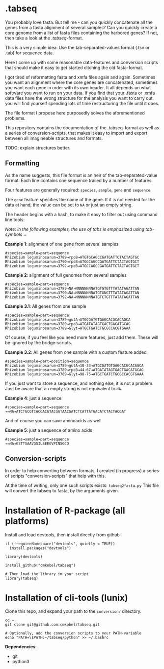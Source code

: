 # .tabseq

You probably love fasta. But tell me - can you quickly concatenate all the genes from a fasta alignment of several samples? Can you quickly create a core genome from a list of fasta files containing the harbored genes? If not, then take a look at the _.tabseq_-format.

This is a very simple idea: Use the tab-separated-values format (.tsv or .tab) for sequence data.

Here I come up with some reasonable data-features and conversion scripts that should make it easy to get started ditching the old fasta-format.

I got tired of reformatting fasta and xmfa files again and again. Sometimes you want an alignment where the core genes are concatenated, sometimes you want each gene in order with its own header. It all depends on what software you want to run on your data. If you find that your .fasta or .xmfa data files have the wrong structure for the analysis you want to carry out, you will find yourself spending lots of time restructuring the file until it does.

The file format I propose here purposedly solves the aforementioned problems. 

This repository contains the documentation of the .tabseq-format as well as a series of conversion-scripts, that makes it easy to import and export between all imagineable structures and formats.

TODO: explain structures better.

## Formatting
As the name suggests, this file format is an heir of the tab-separated-value format. Each line contains one sequence trailed by a number of features.

Four features are generally required: `species`, `sample`, `gene` and `sequence`.

The `gene` feature specifies the name of the gene. If it is not needed for the data at hand, the value can be set to `NA` or just an empty string.

The header begins with a hash, to make it easy to filter out using command line tools:

_Note: in the following examples, the use of tabs is emphasized using tab-symbols_ `⇥`_._

**Example 1**: alignment of one gene from several samples 
```
#species⇥sample⇥part⇥sequence
Rhizobium leguminosarum⇥3789⇥rpoB⇥ATGTGCAGCCGATGATTCTACTAGTGC
Rhizobium leguminosarum⇥3790⇥rpoB⇥ATGGCAGCCGATGATTCTACTAGTGCT
Rhizobium leguminosarum⇥3792⇥rpoB⇥ATGCCAGCCGATGATTCTACTAGTGCT
```

**Example 2**: alignment of full genomes from several samples
```
#species⇥sample⇥part⇥sequence
Rhizobium leguminosarum⇥3789⇥NA⇥NNNNNNNNATGTGTGTTTATATAGATTAN
Rhizobium leguminosarum⇥3790⇥NA⇥NNNNNNNNATGTGNGTTTATATAGATTAN
Rhizobium leguminosarum⇥3792⇥NA⇥NNNNNNNNATGTCTGTTTATATAGATTAN
```

**Example 3.1**: All genes from one sample
```
#species⇥sample⇥part⇥sequence
Rhizobium leguminosarum⇥3789⇥gutA⇥ATGCGATGTGAGCACGCACAGCA
Rhizobium leguminosarum⇥3789⇥rpoB⇥ATGATATAGTGACTGACATGCAG
Rhizobium leguminosarum⇥3789⇥Glyt⇥ATGCTGATCTGCGCCACGTGAAA
```

Of course, if you feel like you need more features, just add them. These will be ignored by the bridge-scripts. 

**Example 3.2**: All genes from one sample with a custom feature added
```
#species⇥sample⇥part⇥position⇥sequence
Rhizobium leguminosarum⇥3789⇥gutA⇥10-33⇥ATGCGATGTGAGCACGCACAGCA
Rhizobium leguminosarum⇥3789⇥rpoB⇥44-67⇥ATGATATAGTGACTGACATGCAG
Rhizobium leguminosarum⇥3789⇥Glyt⇥98-75⇥ATGCTGATCTGCGCCACGTGAAA
```


If you just want to store a sequence, and nothing else, it is not a problem. Just be aware that an empty string is not equivalent to `NA`.


**Example 4**: just a sequence
```
#species⇥sample⇥part⇥sequence
⇥⇥NA⇥ATCTGCGTCACGACGTACGATAACGATCTCATTATGACATCTACTACGAT
```

And of course you can save aminoacids as well


**Example 5**: just a sequence of amino acids
```
#species⇥sample⇥part⇥sequence
⇥⇥NA⇥GSTTSAAVGSILSEEGVPINSGCO
```


## Conversion-scripts

In order to help converting between formats, I created (in progress) a series of scripts "conversion-scripts" that help with this.

At the time of writing, only one such scripts exists: `tabseq2fasta.py`
This file will convert the tabseq to fasta, by the arguments given.


# Installation of R-package (all platforms)
Install and load devtools, then install directly from github

```{R}
if (!requireNamespace("devtools", quietly = TRUE))
  install.packages("devtools")

library(devtools)

install_github("cmkobel/tabseq")

# Then load the library in your script
library(tabseq)
```


# Installation of cli-tools (lunix)

Clone this repo, and expand your path to the `conversion/` directory.

```{sh}
cd ~
git clone git@github.com:cmkobel/tabseq.git

# Optionally, add the conversion scripts to your PATH-variable
echo "PATH=\$PATH:~/tabseq/python" >> ~/.bashrc
```

**Dependencies**:
 * git
 * python3
